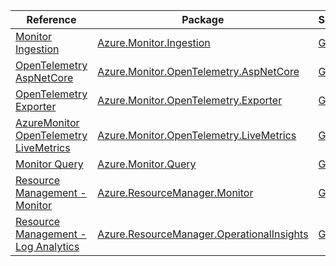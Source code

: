 | Reference | Package | Source |
|---|---|---|
|[Monitor Ingestion](monitor.ingestion-readme.md)|[Azure.Monitor.Ingestion](https://www.nuget.org/packages/Azure.Monitor.Ingestion)|[GitHub](https://github.com/Azure/azure-sdk-for-net/blob/main/sdk/monitor/Azure.Monitor.Ingestion)|
|[OpenTelemetry AspNetCore](monitor.opentelemetry.aspnetcore-readme.md)|[Azure.Monitor.OpenTelemetry.AspNetCore](https://www.nuget.org/packages/Azure.Monitor.OpenTelemetry.AspNetCore)|[GitHub](https://github.com/Azure/azure-sdk-for-net/blob/main/sdk/monitor/Azure.Monitor.OpenTelemetry.AspNetCore)|
|[OpenTelemetry Exporter](monitor.opentelemetry.exporter-readme.md)|[Azure.Monitor.OpenTelemetry.Exporter](https://www.nuget.org/packages/Azure.Monitor.OpenTelemetry.Exporter)|[GitHub](https://github.com/Azure/azure-sdk-for-net/blob/main/sdk/monitor/Azure.Monitor.OpenTelemetry.Exporter)|
|[AzureMonitor OpenTelemetry LiveMetrics](monitor.opentelemetry.livemetrics-readme.md)|[Azure.Monitor.OpenTelemetry.LiveMetrics](https://www.nuget.org/packages/Azure.Monitor.OpenTelemetry.LiveMetrics)|[GitHub](https://github.com/Azure/azure-sdk-for-net/blob/main/sdk/monitor/Azure.Monitor.OpenTelemetry.LiveMetrics)|
|[Monitor Query](monitor.query-readme.md)|[Azure.Monitor.Query](https://www.nuget.org/packages/Azure.Monitor.Query)|[GitHub](https://github.com/Azure/azure-sdk-for-net/blob/main/sdk/monitor/Azure.Monitor.Query)|
|[Resource Management - Monitor](resourcemanager.monitor-readme.md)|[Azure.ResourceManager.Monitor](https://www.nuget.org/packages/Azure.ResourceManager.Monitor)|[GitHub](https://github.com/Azure/azure-sdk-for-net/blob/main/sdk/monitor/Azure.ResourceManager.Monitor)|
|[Resource Management - Log Analytics](resourcemanager.operationalinsights-readme.md)|[Azure.ResourceManager.OperationalInsights](https://www.nuget.org/packages/Azure.ResourceManager.OperationalInsights)|[GitHub](https://github.com/Azure/azure-sdk-for-net/blob/main/sdk/operationalinsights/Azure.ResourceManager.OperationalInsights)|
